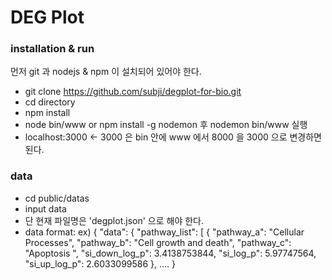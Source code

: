 # DEG Plot
### installation & run

먼저 git 과 nodejs & npm 이 설치되어 있어야 한다.

- git clone https://github.com/subji/degplot-for-bio.git 
- cd directory
- npm install
- node bin/www or npm install -g nodemon 후 nodemon bin/www 실행
- localhost:3000 <- 3000 은 
	bin 안에 www 에서 8000 을 3000 으로 변경하면 된다.

### data
- cd public/datas
- input data
- 단 현재 파일명은 'degplot.json' 으로 해야 한다.
- data format:
	ex) 
	{
		"data": {
    "pathway_list": [
      {
        "pathway_a": "Cellular Processes",
        "pathway_b": "Cell growth and death",
        "pathway_c": "Apoptosis ",
        "si_down_log_p": 3.4138753844,
        "si_log_p": 5.97747564,
        "si_up_log_p": 2.6033099586
      },
      ....
	}

